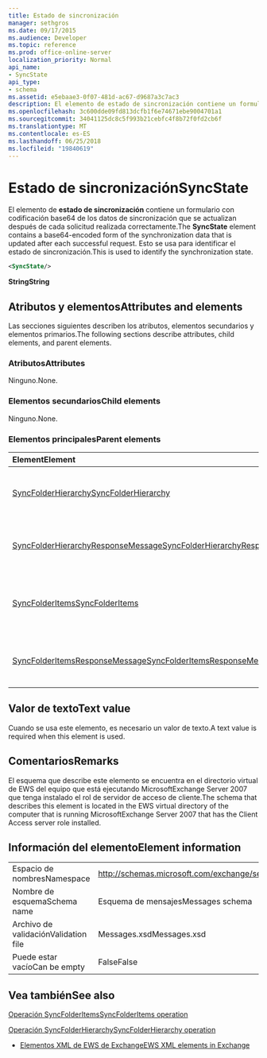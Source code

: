 ```yaml
---
title: Estado de sincronización
manager: sethgros
ms.date: 09/17/2015
ms.audience: Developer
ms.topic: reference
ms.prod: office-online-server
localization_priority: Normal
api_name:
- SyncState
api_type:
- schema
ms.assetid: e5ebaae3-0f07-481d-ac67-d9687a3c7ac3
description: El elemento de estado de sincronización contiene un formulario con codificación base64 de los datos de sincronización que se actualizan después de cada solicitud realizada correctamente. Esto se usa para identificar el estado de sincronización.
ms.openlocfilehash: 3c600dde09fd813dcfb1f6e74671ebe9004701a1
ms.sourcegitcommit: 34041125dc8c5f993b21cebfc4f8b72f0fd2cb6f
ms.translationtype: MT
ms.contentlocale: es-ES
ms.lasthandoff: 06/25/2018
ms.locfileid: "19840619"
---
```

# <a name="syncstate"></a><span data-ttu-id="43e14-104">Estado de sincronización</span><span class="sxs-lookup"><span data-stu-id="43e14-104">SyncState</span></span>

<span data-ttu-id="43e14-105">El elemento de **estado de sincronización** contiene un formulario con codificación base64 de los datos de sincronización que se actualizan después de cada solicitud realizada correctamente.</span><span class="sxs-lookup"><span data-stu-id="43e14-105">The **SyncState** element contains a base64-encoded form of the synchronization data that is updated after each successful request.</span></span> <span data-ttu-id="43e14-106">Esto se usa para identificar el estado de sincronización.</span><span class="sxs-lookup"><span data-stu-id="43e14-106">This is used to identify the synchronization state.</span></span> 
  
```xml
<SyncState/>
```

 <span data-ttu-id="43e14-107">**String**</span><span class="sxs-lookup"><span data-stu-id="43e14-107">**String**</span></span>
## <a name="attributes-and-elements"></a><span data-ttu-id="43e14-108">Atributos y elementos</span><span class="sxs-lookup"><span data-stu-id="43e14-108">Attributes and elements</span></span>

<span data-ttu-id="43e14-109">Las secciones siguientes describen los atributos, elementos secundarios y elementos primarios.</span><span class="sxs-lookup"><span data-stu-id="43e14-109">The following sections describe attributes, child elements, and parent elements.</span></span>
  
### <a name="attributes"></a><span data-ttu-id="43e14-110">Atributos</span><span class="sxs-lookup"><span data-stu-id="43e14-110">Attributes</span></span>

<span data-ttu-id="43e14-111">Ninguno.</span><span class="sxs-lookup"><span data-stu-id="43e14-111">None.</span></span>
  
### <a name="child-elements"></a><span data-ttu-id="43e14-112">Elementos secundarios</span><span class="sxs-lookup"><span data-stu-id="43e14-112">Child elements</span></span>

<span data-ttu-id="43e14-113">Ninguno.</span><span class="sxs-lookup"><span data-stu-id="43e14-113">None.</span></span>
  
### <a name="parent-elements"></a><span data-ttu-id="43e14-114">Elementos principales</span><span class="sxs-lookup"><span data-stu-id="43e14-114">Parent elements</span></span>

|<span data-ttu-id="43e14-115">**Element**</span><span class="sxs-lookup"><span data-stu-id="43e14-115">**Element**</span></span>|<span data-ttu-id="43e14-116">**Descripción**</span><span class="sxs-lookup"><span data-stu-id="43e14-116">**Description**</span></span>|
|:-----|:-----|
|[<span data-ttu-id="43e14-117">SyncFolderHierarchy</span><span class="sxs-lookup"><span data-stu-id="43e14-117">SyncFolderHierarchy</span></span>](syncfolderhierarchy.md) <br/> |<span data-ttu-id="43e14-118">Define una solicitud para sincronizar una jerarquía de carpetas en un cliente.</span><span class="sxs-lookup"><span data-stu-id="43e14-118">Defines a request to synchronize a folder hierarchy on a client.</span></span>  <br/> |
|[<span data-ttu-id="43e14-119">SyncFolderHierarchyResponseMessage</span><span class="sxs-lookup"><span data-stu-id="43e14-119">SyncFolderHierarchyResponseMessage</span></span>](syncfolderhierarchyresponsemessage.md) <br/> |<span data-ttu-id="43e14-120">Contiene el estado y el resultado de una solicitud de SyncFolderHierarchy.</span><span class="sxs-lookup"><span data-stu-id="43e14-120">Contains the status and result of a SyncFolderHierarchy request.</span></span>  <br/> |
|[<span data-ttu-id="43e14-121">SyncFolderItems</span><span class="sxs-lookup"><span data-stu-id="43e14-121">SyncFolderItems</span></span>](syncfolderitems.md) <br/> |<span data-ttu-id="43e14-122">Define una solicitud para sincronizar los elementos en una carpeta de almacén de Exchange.</span><span class="sxs-lookup"><span data-stu-id="43e14-122">Defines a request to synchronize items in an Exchange store folder.</span></span>  <br/> |
|[<span data-ttu-id="43e14-123">SyncFolderItemsResponseMessage</span><span class="sxs-lookup"><span data-stu-id="43e14-123">SyncFolderItemsResponseMessage</span></span>](syncfolderitemsresponsemessage.md) <br/> |<span data-ttu-id="43e14-124">Contiene el estado y el resultado de una solicitud de SyncFolderItems.</span><span class="sxs-lookup"><span data-stu-id="43e14-124">Contains the status and result of a SyncFolderItems request.</span></span>  <br/> |
   
## <a name="text-value"></a><span data-ttu-id="43e14-125">Valor de texto</span><span class="sxs-lookup"><span data-stu-id="43e14-125">Text value</span></span>

<span data-ttu-id="43e14-126">Cuando se usa este elemento, es necesario un valor de texto.</span><span class="sxs-lookup"><span data-stu-id="43e14-126">A text value is required when this element is used.</span></span>
  
## <a name="remarks"></a><span data-ttu-id="43e14-127">Comentarios</span><span class="sxs-lookup"><span data-stu-id="43e14-127">Remarks</span></span>

<span data-ttu-id="43e14-128">El esquema que describe este elemento se encuentra en el directorio virtual de EWS del equipo que está ejecutando MicrosoftExchange Server 2007 que tenga instalado el rol de servidor de acceso de cliente.</span><span class="sxs-lookup"><span data-stu-id="43e14-128">The schema that describes this element is located in the EWS virtual directory of the computer that is running MicrosoftExchange Server 2007 that has the Client Access server role installed.</span></span>
  
## <a name="element-information"></a><span data-ttu-id="43e14-129">Información del elemento</span><span class="sxs-lookup"><span data-stu-id="43e14-129">Element information</span></span>

|||
|:-----|:-----|
|<span data-ttu-id="43e14-130">Espacio de nombres</span><span class="sxs-lookup"><span data-stu-id="43e14-130">Namespace</span></span>  <br/> |http://schemas.microsoft.com/exchange/services/2006/messages  <br/> |
|<span data-ttu-id="43e14-131">Nombre de esquema</span><span class="sxs-lookup"><span data-stu-id="43e14-131">Schema name</span></span>  <br/> |<span data-ttu-id="43e14-132">Esquema de mensajes</span><span class="sxs-lookup"><span data-stu-id="43e14-132">Messages schema</span></span>  <br/> |
|<span data-ttu-id="43e14-133">Archivo de validación</span><span class="sxs-lookup"><span data-stu-id="43e14-133">Validation file</span></span>  <br/> |<span data-ttu-id="43e14-134">Messages.xsd</span><span class="sxs-lookup"><span data-stu-id="43e14-134">Messages.xsd</span></span>  <br/> |
|<span data-ttu-id="43e14-135">Puede estar vacío</span><span class="sxs-lookup"><span data-stu-id="43e14-135">Can be empty</span></span>  <br/> |<span data-ttu-id="43e14-136">False</span><span class="sxs-lookup"><span data-stu-id="43e14-136">False</span></span>  <br/> |
   
## <a name="see-also"></a><span data-ttu-id="43e14-137">Vea también</span><span class="sxs-lookup"><span data-stu-id="43e14-137">See also</span></span>



[<span data-ttu-id="43e14-138">Operación SyncFolderItems</span><span class="sxs-lookup"><span data-stu-id="43e14-138">SyncFolderItems operation</span></span>](syncfolderitems-operation.md)
  
[<span data-ttu-id="43e14-139">Operación SyncFolderHierarchy</span><span class="sxs-lookup"><span data-stu-id="43e14-139">SyncFolderHierarchy operation</span></span>](syncfolderhierarchy-operation.md)


- [<span data-ttu-id="43e14-140">Elementos XML de EWS de Exchange</span><span class="sxs-lookup"><span data-stu-id="43e14-140">EWS XML elements in Exchange</span></span>](ews-xml-elements-in-exchange.md)

